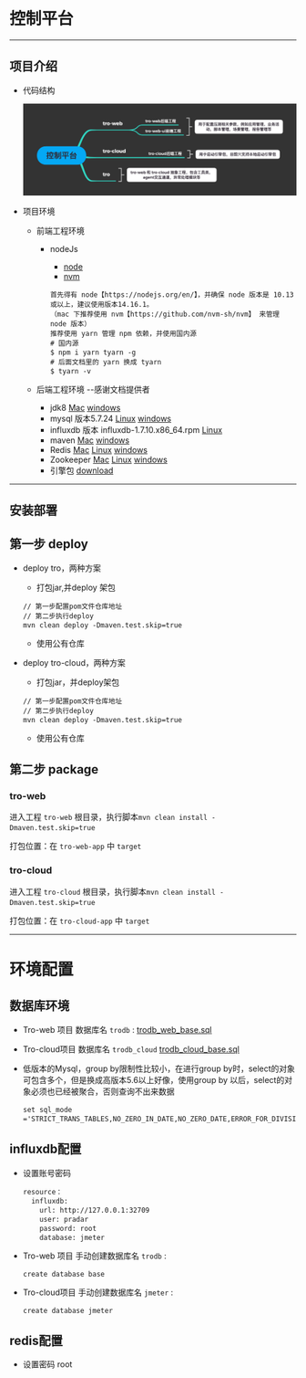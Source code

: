 # 控制平台

***

## 项目介绍

- 代码结构

  ![控制平台](控制平台.png)

- 项目环境

    - 前端工程环境

        - nodeJs

            - [node](https://nodejs.org/en/)
            - [nvm](https://github.com/nvm-sh/nvm)

          ```
          首先得有 node【https://nodejs.org/en/】，并确保 node 版本是 10.13 或以上，建议使用版本14.16.1。
          （mac 下推荐使用 nvm【https://github.com/nvm-sh/nvm】 来管理 node 版本）
          推荐使用 yarn 管理 npm 依赖，并使用国内源
          # 国内源
          $ npm i yarn tyarn -g
          # 后面文档里的 yarn 换成 tyarn
          $ tyarn -v
          ```

    - 后端工程环境   --感谢文档提供者

        - jdk8  [Mac](https://www.cnblogs.com/mini-monkey/p/11593526.html)  [windows](https://www.runoob.com/w3cnote/windows10-java-setup.html)
        - mysql 版本5.7.24  [Linux](https://www.cnblogs.com/maidongdong/p/11469940.html)  [windows](https://www.cnblogs.com/zhangkanghui/p/9613844.html)
        - influxdb  版本 influxdb-1.7.10.x86_64.rpm  [Linux](https://blog.csdn.net/u013059060/article/details/112303586)
        - maven  [Mac](https://www.jianshu.com/p/191685a33786)  [windows](https://www.cnblogs.com/happyday56/p/8968328.html)
        - Redis [Mac](https://www.jianshu.com/p/3bdfda703552) [Linux](https://www.cnblogs.com/hunanzp/p/12304622.html) [windows](https://www.redis.com.cn/redis-installation.html)
        - Zookeeper [Mac](https://segmentfault.com/a/1190000022287477) [Linux](https://www.cnblogs.com/liuwei00125/p/12554744.html) [windows](https://blog.csdn.net/qq_36148847/article/details/80114283)
        - 引擎包 [download]()
***

## 安装部署

## 第一步 deploy

- deploy tro，两种方案

    - 打包jar,并deploy 架包

  ```maven
  // 第一步配置pom文件仓库地址
  // 第二步执行deploy
  mvn clean deploy -Dmaven.test.skip=true 
  ```

    - 使用公有仓库

- deploy tro-cloud，两种方案

    - 打包jar，并deploy架包

  ```
  // 第一步配置pom文件仓库地址
  // 第二步执行deploy
  mvn clean deploy -Dmaven.test.skip=true 
  ```

    - 使用公有仓库

## 第二步 package

### tro-web

进入工程 `tro-web` 根目录，执行脚本`mvn clean install -Dmaven.test.skip=true`

打包位置：在 `tro-web-app` 中 `target`

### tro-cloud

进入工程 `tro-cloud` 根目录，执行脚本`mvn clean install -Dmaven.test.skip=true`

打包位置：在 `tro-cloud-app` 中 `target`

***

# 环境配置

## 数据库环境

- Tro-web 项目 数据库名 `trodb` : [trodb_web_base.sql](trodb_web_base.sql)

- Tro-cloud项目 数据库名 `trodb_cloud`  [trodb_cloud_base.sql](trodb_cloud_base.sql)

- 低版本的Mysql，group by限制性比较小，在进行group by时，select的对象可包含多个，但是换成高版本5.6以上好像，使用group by 以后，select的对象必须也已经被聚合，否则查询不出来数据

  ```
  set sql_mode ='STRICT_TRANS_TABLES,NO_ZERO_IN_DATE,NO_ZERO_DATE,ERROR_FOR_DIVISION_BY_ZERO,NO_AUTO_CREATE_USER,NO_ENGINE_SUBSTITUTION';
  ```

## influxdb配置

- 设置账号密码

  ```
  resource：
   	influxdb:
      url: http://127.0.0.1:32709
      user: pradar
      password: root
      database: jmeter
  ```

- Tro-web 项目 手动创建数据库名 `trodb` :

  ```
  create database base
  ```

- Tro-cloud项目 手动创建数据库名 `jmeter`  :

  ```
  create database jmeter
  ```

## redis配置

- 设置密码 root